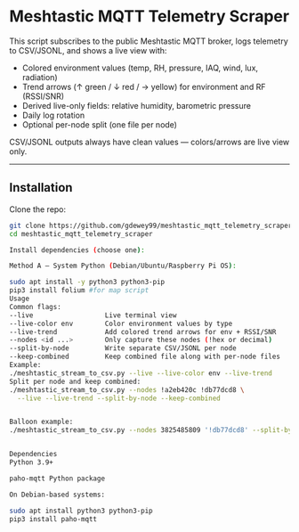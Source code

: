# Meshtastic MQTT Telemetry Scraper

This script subscribes to the public Meshtastic MQTT broker, logs telemetry to CSV/JSONL, and shows a live view with:
- Colored environment values (temp, RH, pressure, IAQ, wind, lux, radiation)
- Trend arrows (↑ green / ↓ red / → yellow) for environment and RF (RSSI/SNR)
- Derived live-only fields: relative humidity, barometric pressure
- Daily log rotation
- Optional per-node split (one file per node)

CSV/JSONL outputs always have clean values — colors/arrows are live view only.

---

## Installation

Clone the repo:
```bash
git clone https://github.com/gdewey99/meshtastic_mqtt_telemetry_scraper.git
cd meshtastic_mqtt_telemetry_scraper

Install dependencies (choose one):

Method A — System Python (Debian/Ubuntu/Raspberry Pi OS):

sudo apt install -y python3 python3-pip
pip3 install folium #for map script
Usage
Common flags:
--live                  Live terminal view
--live-color env        Color environment values by type
--live-trend            Add colored trend arrows for env + RSSI/SNR
--nodes <id ...>        Only capture these nodes (!hex or decimal)
--split-by-node         Write separate CSV/JSONL per node
--keep-combined         Keep combined file along with per-node files
Example:
./meshtastic_stream_to_csv.py --live --live-color env --live-trend
Split per node and keep combined:
./meshtastic_stream_to_csv.py --nodes !a2eb420c !db77dcd8 \
  --live --live-trend --split-by-node --keep-combined


Balloon example:
./meshtastic_stream_to_csv.py --nodes 3825485809 '!db77dcd8' --split-by-node --live --live-trend


Dependencies
Python 3.9+

paho-mqtt Python package

On Debian-based systems:

sudo apt install python3 python3-pip
pip3 install paho-mqtt




